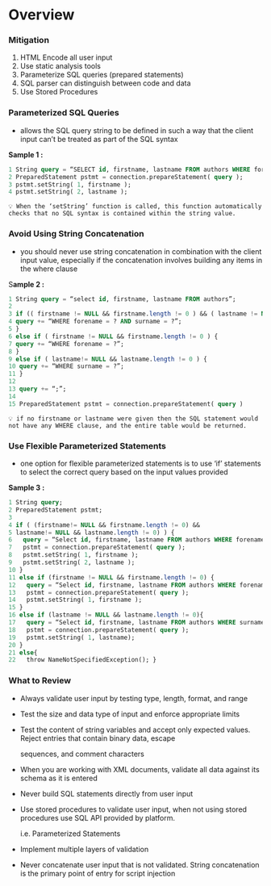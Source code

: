 # Overview

### Mitigation

1. HTML Encode all user input
2. Use static analysis tools
3. Parameterize SQL queries (prepared statements)
4. SQL parser can distinguish between code and data
5. Use Stored Procedures

### Parameterized SQL Queries

- allows the SQL query string to be defined in such a way that the client input can’t be treated as part of the SQL syntax

**Sample 1 :**

```sql
1 String query = “SELECT id, firstname, lastname FROM authors WHERE forename = ? and surname = ?”;
2 PreparedStatement pstmt = connection.prepareStatement( query );
3 pstmt.setString( 1, firstname );
4 pstmt.setString( 2, lastname );
```

```text
💡 When the ‘setString’ function is called, this function automatically checks that no SQL syntax is contained within the string value.
```

### **Avoid Using String Concatenation**

- you should never use string concatenation in combination with the client input value, especially if the concatenation involves building any items in the where clause

S**ample 2 :**

```sql
1 String query = “select id, firstname, lastname FROM authors”;
2
3 if (( firstname != NULL && firstname.length != 0 ) && ( lastname != NULL && lastname.length != 0 )) {
4 query += “WHERE forename = ? AND surname = ?”;
5 }
6 else if ( firstname != NULL && firstname.length != 0 ) {
7 query += “WHERE forename = ?”;
8 }
9 else if ( lastname!= NULL && lastname.length != 0 ) {
10 query += “WHERE surname = ?”;
11 }
12
13 query += “;”;
14
15 PreparedStatement pstmt = connection.prepareStatement( query )
```

```text
💡 if no firstname or lastname were given then the SQL statement would not have any WHERE clause, and the entire table would be returned.
```

### Use Flexible Parameterized Statements

- one option for flexible parameterized statements is to use ‘if’ statements to select the correct query based on the input values provided

**Sample 3 :**

```sql
1 String query;
2 PreparedStatement pstmt;
3
4 if ( (firstname!= NULL && firstname.length != 0) &&
5 lastname!= NULL && lastname.length != 0) ) {
6   query = “Select id, firstname, lastname FROM authors WHERE forename = ? and surname = ?”
7   pstmt = connection.prepareStatement( query );
8   pstmt.setString( 1, firstname );
9   pstmt.setString( 2, lastname );
10 }
11 else if (firstname != NULL && firstname.length != 0) {
12   query = “Select id, firstname, lastname FROM authors WHERE forename = ?”;
13   pstmt = connection.prepareStatement( query );
14   pstmt.setString( 1, firstname );
15 }
16 else if (lastname != NULL && lastname.length != 0){
17   query = “Select id, firstname, lastname FROM authors WHERE surname= ?”;
18   pstmt = connection.prepareStatement( query );
19   pstmt.setString( 1, lastname);
20 }
21 else{
22   throw NameNotSpecifiedException(); }
```

### What to Review

- Always validate user input by testing type, length, format, and range
- Test the size and data type of input and enforce appropriate limits
- Test the content of string variables and accept only expected values. Reject entries that contain binary data, escape
    
    sequences, and comment characters
    
- When you are working with XML documents, validate all data against its schema as it is entered
- Never build SQL statements directly from user input
- Use stored procedures to validate user input, when not using stored procedures use SQL API provided by platform.
    
    i.e. Parameterized Statements
    
- Implement multiple layers of validation
- Never concatenate user input that is not validated. String concatenation is the primary point of entry for script injection
